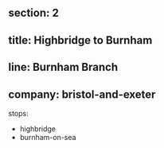 section: 2
----
title: Highbridge to Burnham
----
line: Burnham Branch
----
company: bristol-and-exeter
----
stops:
- highbridge
- burnham-on-sea

